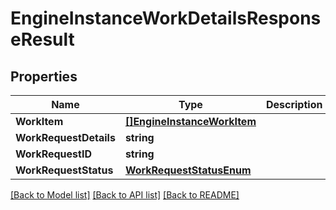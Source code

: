 # EngineInstanceWorkDetailsResponseResult

## Properties

Name | Type | Description | Notes
------------ | ------------- | ------------- | -------------
**WorkItem** | [**[]EngineInstanceWorkItem**](EngineInstanceWorkItem.md) |  | [optional] 
**WorkRequestDetails** | **string** |  | [optional] 
**WorkRequestID** | **string** |  | [optional] 
**WorkRequestStatus** | [**WorkRequestStatusEnum**](WorkRequestStatusEnum.md) |  | [optional] 

[[Back to Model list]](../README.md#documentation-for-models) [[Back to API list]](../README.md#documentation-for-api-endpoints) [[Back to README]](../README.md)



